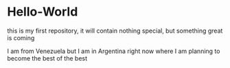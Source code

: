 # Hello-World
this is my first repository, it will contain nothing special, but something great is coming

I am from Venezuela but I am in Argentina right now where I am planning to become the best of the best
